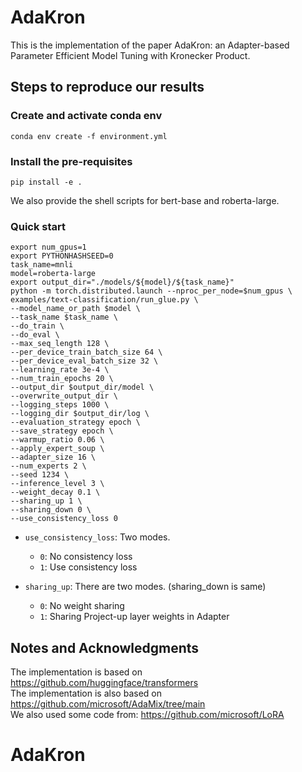 # AdaKron


This is the implementation of the paper AdaKron: an Adapter-based Parameter Efficient Model Tuning with Kronecker Product.



## Steps to reproduce our results
### Create and activate conda env
```console
conda env create -f environment.yml
```
### Install the pre-requisites
```console
pip install -e .
```

We also provide the shell scripts for bert-base and roberta-large.

### Quick start
```console
export num_gpus=1
export PYTHONHASHSEED=0
task_name=mnli
model=roberta-large
export output_dir="./models/${model}/${task_name}"
python -m torch.distributed.launch --nproc_per_node=$num_gpus \
examples/text-classification/run_glue.py \
--model_name_or_path $model \
--task_name $task_name \
--do_train \
--do_eval \
--max_seq_length 128 \
--per_device_train_batch_size 64 \
--per_device_eval_batch_size 32 \
--learning_rate 3e-4 \
--num_train_epochs 20 \
--output_dir $output_dir/model \
--overwrite_output_dir \
--logging_steps 1000 \
--logging_dir $output_dir/log \
--evaluation_strategy epoch \
--save_strategy epoch \
--warmup_ratio 0.06 \
--apply_expert_soup \
--adapter_size 16 \
--num_experts 2 \
--seed 1234 \
--inference_level 3 \
--weight_decay 0.1 \
--sharing_up 1 \
--sharing_down 0 \
--use_consistency_loss 0

```
* `use_consistency_loss`: Two modes. 
  * `0`: No consistency loss
  * `1`: Use consistency loss


* `sharing_up`: There are two modes. (sharing_down is same)
  * `0`: No weight sharing
  * `1`: Sharing Project-up layer weights in Adapter



## Notes and Acknowledgments
The implementation is based on https://github.com/huggingface/transformers  <br>
The implementation is also based on https://github.com/microsoft/AdaMix/tree/main <br>
We also used some code from: https://github.com/microsoft/LoRA 
# AdaKron
